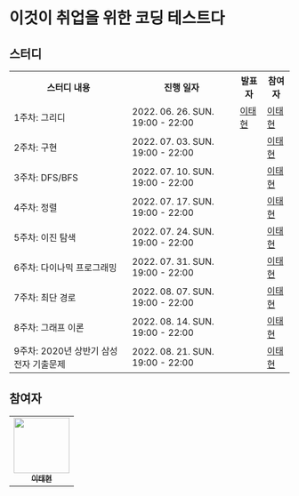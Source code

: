 # 이것이 취업을 위한 코딩 테스트다

## 스터디

<table>
<tr>
    <th> 스터디 내용 </th>
    <th> 진행 일자 </th>
    <th> 발표자 </th>
    <th> 참여자 </th>
</tr>
<tr align="left">
    <td> 1주차: 그리디  </td>
    <td> 2022. 06. 26. SUN. 19:00 - 22:00  </td>
    <td> 
        <a href="https://github.com/0417taehyun">이태현</a>
    </td>
    <td> 
        <a href="https://github.com/0417taehyun">이태현</a>
    </td>    
</tr>
<tr align="left">
    <td> 2주차: 구현 </td>
    <td> 2022. 07. 03. SUN. 19:00 - 22:00  </td>
    <td> 
    </td>
    <td> 
        <a href="https://github.com/0417taehyun">이태현</a>
    </td>    
</tr>
<tr align="left">
    <td> 3주차: DFS/BFS </td>
    <td> 2022. 07. 10. SUN. 19:00 - 22:00  </td>
    <td> 
    </td>
    <td> 
        <a href="https://github.com/0417taehyun">이태현</a>
    </td>    
</tr>
<tr align="left">
    <td> 4주차: 정렬 </td>
    <td> 2022. 07. 17. SUN. 19:00 - 22:00  </td>
    <td> 
    </td>
    <td> 
        <a href="https://github.com/0417taehyun">이태현</a>
    </td>    
</tr>
<tr align="left">
    <td> 5주차: 이진 탐색 </td>
    <td> 2022. 07. 24. SUN. 19:00 - 22:00  </td>
    <td> 
    </td>
    <td> 
        <a href="https://github.com/0417taehyun">이태현</a>
    </td>    
</tr>
<tr align="left">
    <td> 6주차: 다이나믹 프로그래밍 </td>
    <td> 2022. 07. 31. SUN. 19:00 - 22:00  </td>
    <td> 
    </td>
    <td> 
        <a href="https://github.com/0417taehyun">이태현</a>
    </td>    
</tr>
<tr align="left">
    <td> 7주차: 최단 경로 </td>
    <td> 2022. 08. 07. SUN. 19:00 - 22:00  </td>
    <td> 
    </td>
    <td> 
        <a href="https://github.com/0417taehyun">이태현</a>
    </td>    
</tr>
<tr align="left">
    <td> 8주차: 그래프 이론 </td>
    <td> 2022. 08. 14. SUN. 19:00 - 22:00  </td>
    <td> 
    </td>
    <td> 
        <a href="https://github.com/0417taehyun">이태현</a>
    </td>    
</tr>
<tr align="left">
    <td> 9주차: 2020년 상반기 삼성전자 기출문제 </td>
    <td> 2022. 08. 21. SUN. 19:00 - 22:00  </td>
    <td> 
    </td>
    <td> 
        <a href="https://github.com/0417taehyun">이태현</a>
    </td>    
</tr>
</table>

## 참여자

<table>
<tr>
    <td align="center"><a href="https://github.com/0417taehyun"><img src="https://avatars.githubusercontent.com/u/63915557?v=4" width="100px;" alt=""/><br /><sub><b>이태현</b></sub></a></td>
  </tr>
</table>
